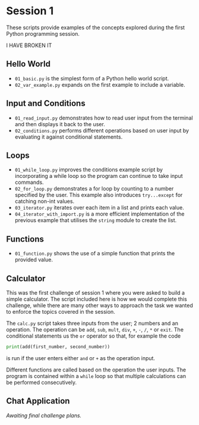 # Session 1
These scripts provide examples of the concepts explored during the first Python programming session.

I HAVE BROKEN IT

## Hello World
* `01_basic.py` is the simplest form of a Python hello world script.
* `02_var_example.py` expands on the first example to include a variable.

## Input and Conditions
* `01_read_input.py` demonstrates how to read user input from the terminal and then displays it back to the user.
* `02_conditions.py` performs different operations based on user input by evaluating it against conditional statements.

## Loops
* `01_while_loop.py` improves the conditions example script by incorporating a while loop so the program can continue to take input commands.
* `02_for_loop.py` demonstrates a for loop by counting to a number specified by the user. This example also introduces `try...except` for catching non-int values.
* `03_iterator.py` iterates over each item in a list and prints each value.
* `04_iterator_with_import.py` is a more efficient implementation of the previous example that utilises the `string` module to create the list.

## Functions
* `01_function.py` shows the use of a simple function that prints the provided value.

## Calculator
This was the first challenge of session 1 where you were asked to build a simple calculator. The script included here is how we would complete this challenge, while there are many other ways to approach the task we wanted to enforce the topics covered in the session.

The `calc.py` script takes three inputs from the user; 2 numbers and an operation. The operation can be `add`, `sub`, `mult`, `div`, `+`, `-`, `/`, `*` or `exit`. The conditional statements us the `or` operator so that, for example the code
```python
print(add(first_number, second_number))
```
is run if the user enters either `and` or `+` as the operation input.

Different functions are called based on the operation the user inputs. The program is contained within a `while` loop so that multiple calculations can be performed consecutively.

## Chat Application
*Awaiting final challenge plans.*

